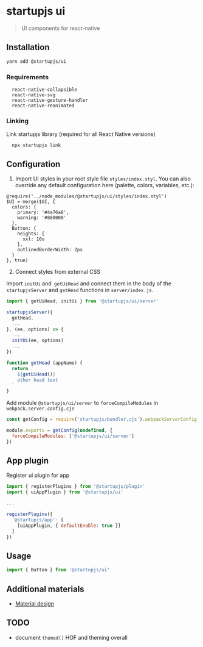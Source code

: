 # startupjs ui
> UI components for react-native

## Installation

```sh
yarn add @startupjs/ui
```

### Requirements

```
  react-native-collapsible
  react-native-svg
  react-native-gesture-handler
  react-native-reanimated
```

### Linking
Link startupjs library (required for all React Native versions)

```
  npx startupjs link
```

## Configuration
1. Import UI styles in your root style file `styles/index.styl`. You can also override any default configuration here (palette, colors, variables, etc.):
```styl
@require('../node_modules/@startupjs/ui/styles/index.styl')
$UI = merge($UI, {
  colors: {
    primary: '#4a76a8',
    warning: '#880000'
  },
  Button: {
    heights: {
      xxl: 10u
    },
    outlinedBorderWidth: 2px
  }
}, true)
```

2. Connect styles from external CSS

Import `initUi` and` getUiHead` and connect them in the body of the `startupjsServer` and `getHead` functions in `server/index.js`.

```js
import { getUiHead, initUi } from '@startupjs/ui/server'

startupjsServer({
  getHead,
  ...
}, (ee, options) => {
  ...
  initUi(ee, options)
  ...
})

function getHead (appName) {
  return `
    ${getUiHead()}
    other head text
  `
}
```

Add module `@startupjs/ui/server` to `forceCompileModules` in `webpack.server.config.cjs`

```js
const getConfig = require('startupjs/bundler.cjs').webpackServerConfig

module.exports = getConfig(undefined, {
  forceCompileModules: ['@startupjs/ui/server']
})
```

## App plugin
Register ui plugin for app

```js
import { registerPlugins } from '@startupjs/plugin'
import { uiAppPlugin } from '@startupjs/ui'

...

registerPlugins({
  '@startupjs/app': [
    [uiAppPlugin, { defaultEnable: true }]
  ]
})
```

## Usage
```js
import { Button } from '@startupjs/ui'
```

## Additional materials
- [Material design](https://material.io/design/)

## TODO

- document `themed()` HOF and theming overall
